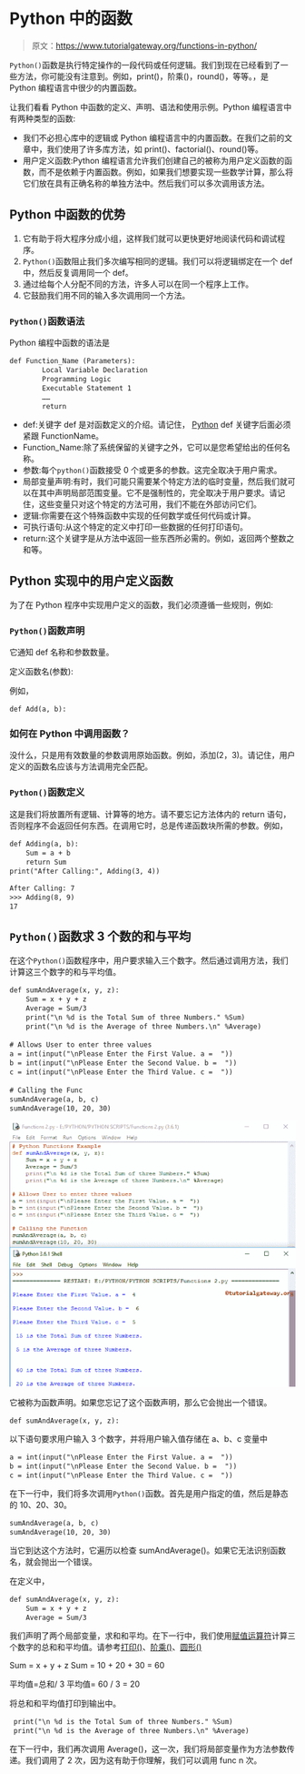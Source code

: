 # Python 中的函数

> 原文：<https://www.tutorialgateway.org/functions-in-python/>

`Python()`函数是执行特定操作的一段代码或任何逻辑。我们到现在已经看到了一些方法，你可能没有注意到。例如，print()，阶乘()，round()，等等。，是 Python 编程语言中很少的内置函数。

让我们看看 Python 中函数的定义、声明、语法和使用示例。Python 编程语言中有两种类型的函数:

*   我们不必担心库中的逻辑或 Python 编程语言中的内置函数。在我们之前的文章中，我们使用了许多库方法，如 print()、factorial()、round()等。
*   用户定义函数:Python 编程语言允许我们创建自己的被称为用户定义函数的函数，而不是依赖于内置函数。例如，如果我们想要实现一些数学计算，那么将它们放在具有正确名称的单独方法中。然后我们可以多次调用该方法。

## Python 中函数的优势

1.  它有助于将大程序分成小组，这样我们就可以更快更好地阅读代码和调试程序。
2. `Python()`函数阻止我们多次编写相同的逻辑。我们可以将逻辑绑定在一个 def 中，然后反复调用同一个 def。
3.  通过给每个人分配不同的方法，许多人可以在同一个程序上工作。
4.  它鼓励我们用不同的输入多次调用同一个方法。

### `Python()`函数语法

Python 编程中函数的语法是

```
def Function_Name (Parameters):
        Local Variable Declaration
        Programming Logic
        Executable Statement 1
        ……
        return
```

*   def:关键字 def 是对函数定义的介绍。请记住， [Python](https://www.tutorialgateway.org/python-tutorial/) def 关键字后面必须紧跟 FunctionName。
*   Function_Name:除了系统保留的关键字之外，它可以是您希望给出的任何名称。
*   参数:每个`python()`函数接受 0 个或更多的参数。这完全取决于用户需求。
*   局部变量声明:有时，我们可能只需要某个特定方法的临时变量，然后我们就可以在其中声明局部范围变量。它不是强制性的，完全取决于用户要求。请记住，这些变量只对这个特定的方法可用，我们不能在外部访问它们。
*   逻辑:你需要在这个特殊函数中实现的任何数学或任何代码或计算。
*   可执行语句:从这个特定的定义中打印一些数据的任何打印语句。
*   return:这个关键字是从方法中返回一些东西所必需的。例如，返回两个整数之和等。

## Python 实现中的用户定义函数

为了在 Python 程序中实现用户定义的函数，我们必须遵循一些规则，例如:

### `Python()`函数声明

它通知 def 名称和参数数量。

定义函数名(参数):

例如，

```
def Add(a, b):
```

### 如何在 Python 中调用函数？

没什么，只是用有效数量的参数调用原始函数。例如，添加(2，3)。请记住，用户定义的函数名应该与方法调用完全匹配。

### `Python()`函数定义

这是我们将放置所有逻辑、计算等的地方。请不要忘记方法体内的 return 语句，否则程序不会返回任何东西。在调用它时，总是传递函数块所需的参数。例如，

```
def Adding(a, b):
    Sum = a + b
    return Sum
print("After Calling:", Adding(3, 4))
```

```
After Calling: 7
>>> Adding(8, 9)
17
```

## `Python()`函数求 3 个数的和与平均

在这个`Python()`函数程序中，用户要求输入三个数字。然后通过调用方法，我们计算这三个数字的和与平均值。

```
def sumAndAverage(x, y, z):
    Sum = x + y + z
    Average = Sum/3
    print("\n %d is the Total Sum of three Numbers." %Sum)
    print("\n %d is the Average of three Numbers.\n" %Average)

# Allows User to enter three values
a = int(input("\nPlease Enter the First Value. a =  "))
b = int(input("\nPlease Enter the Second Value. b =  "))
c = int(input("\nPlease Enter the Third Value. c =  "))

# Calling the Func
sumAndAverage(a, b, c)
sumAndAverage(10, 20, 30)
```

![Functions in Python 2](img/0805199445991bde40e59f1a5b53186b.png)

它被称为函数声明。如果您忘记了这个函数声明，那么它会抛出一个错误。

```
def sumAndAverage(x, y, z):
```

以下语句要求用户输入 3 个数字，并将用户输入值存储在 a、b、c 变量中

```
a = int(input("\nPlease Enter the First Value. a =  "))
b = int(input("\nPlease Enter the Second Value. b =  "))
c = int(input("\nPlease Enter the Third Value. c =  "))
```

在下一行中，我们将多次调用`Python()`函数。首先是用户指定的值，然后是静态的 10、20、30。

```
sumAndAverage(a, b, c)
sumAndAverage(10, 20, 30)
```

当它到达这个方法时，它遍历以检查 sumAndAverage()。如果它无法识别函数名，就会抛出一个错误。

在定义中，

```
def sumAndAverage(x, y, z):
    Sum = x + y + z
    Average = Sum/3
```

我们声明了两个局部变量，求和和平均。在下一行中，我们使用[赋值运算符](https://www.tutorialgateway.org/python-assignment-operators/)计算三个数字的总和和平均值。请参考[打印()](https://www.tutorialgateway.org/python-print-function/)、[阶乘()](https://www.tutorialgateway.org/python-factorial/)、[圆形()](https://www.tutorialgateway.org/python-round/)

Sum = x + y + z
Sum = 10 + 20 + 30 = 60

平均值=总和/ 3
平均值= 60 / 3 = 20

将总和和平均值打印到输出中。

```
 print("\n %d is the Total Sum of three Numbers." %Sum)
 print("\n %d is the Average of three Numbers.\n" %Average)
```

在下一行中，我们再次调用 Average()，这一次，我们将局部变量作为方法参数传递。我们调用了 2 次，因为这有助于你理解，我们可以调用 func n 次。